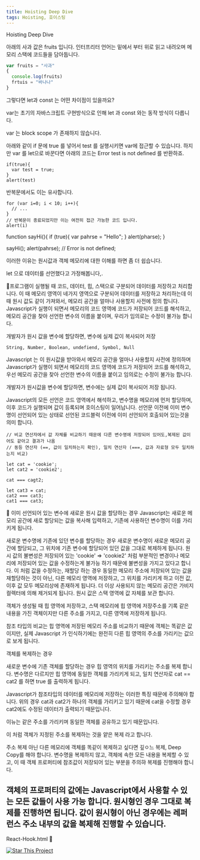 ```yaml
---
title: Hoisting Deep Dive
tags: Hoisting, 호이스팅
---
```


Hoisting Deep Dive


아래의 사과 값은 fruits 입니다.
인터프리터 언어는 밑에서 부터 위로 읽고 내려오며 메모리 스택에 코드들을 담아둡니다.

```js
var fruits = "사과"
{
  console.log(fruits)
  frtuis = "바나나"
}
```

그렇다면 let과 const 는 어떤 차이점이 있을까요?

var는 초기의 자바스크립트 구현방식으로 인해 let 과 const 와는 동작 방식이 다릅니다.

var 는 block scope 가 존재하지 않습니다.


아래와 같이 if 문에 true 를 넣어서 test 를 실행시키면 var에 접근할 수 있습니다.
하지만 var 를 let으로 바꾼다면 아래의 코드는  Error test is not defined 를 반환하죠.
```
if(true){
  var test = true;
}
alert(test)
```

반복문에서도 이는 유사합니다.

```
for (var i=0; i < 10; i++){
  // ...
}
// 반복문이 종료되었지만 이는 여전히 접근 가능한 코드 입니다.
alert(i)
```


function sayHi(){
  if (true){
    var pahrse = "Hello";
  }
  alert(pharse);
}

sayHi();
alert(pahrse); // Error is not defined;
 

 
이러한 이유는 원시값과 객체 메모리에 대한 이해를 하면 좀 더 쉽습니다.

let 으로 데이터를 선언했다고 가정해봅니다,.




프로그램이 실행될 때 코드, 데이터, 힙, 스택으로 구분되어 데이터를 저장하고 처리합니다.
이 때 메모리 영역이 네가지 영역으로 구분되어 데이터를 저장하고 처리하는데 이 때 원시 값도 같이 가져와서, 메모리 공간을 얼마나 사용할지 사전에 정의 합니다.
Javascript가 실행이 되면서 메모리의 코드 영역에 코드가 저장되어 코드를 해석하고, 메모리 공간을 찾아 선언한 변수의 이름을 붙이며, 우리가 임의로는 수정이 불가능 합니다.  

개발자가 원시 값을 변수에 할당하면, 변수에 실제 값이 복사되어 저장
```
String, Number, Boolean, undefiend, Symbol, Null
```

Javascript 는 이 원시값을 받아와서 메모리 공간을 얼마나 사용할지 사전에 정의하며 Javascript가 실행이 되면서 메모리의 코드 영역에 코드가 저장되어 
코드를 해석하고, 우선 메모리 공간을 찾아 선언한 변수의 이름을 붙이고 임의로는 수정이 불가능 합니다.

개발자가 원시값을 변수에 할당하면, 변수에는 실제 값이 복사되어 저장 됩니다.

Javascript의 모든 선언은 코드 영역에서 해석하고, 변수명을 메모리에 먼저 할당하며, 이후 코드가 실행되며 값이 등록되며 호이스팅이 일어납니다.
선언문 이전에 이미 변수명이 선언되어 있는 상태로 선언된 코드블럭 이전에 이미 선언되어 호출되어 있는것을 의미 합니다.


```
// 비교 연산자에서 값 자체를 비교하기 때문에 다른 변수명에 저장되어 있어도,복제된 값이어도 같아고 결과가 나옴 
// 동등 연산자 (==, 값이 일치하는지 확인), 일치 연산자 (===, 값과 자료형 모두 일치하는지 비교)

let cat = 'cookie';
let cat2 = 'cookie2';

cat === cagt2;

let cat3 = cat;
cat2 === cat3;
cat1 === cat3;
```


이미 선언되어 있는 변수에 새로운 원시 값을 할당하는 경우 Javascript는 새로운 메모리 공간에 새로 할당되는 값을 복사해 입력하고, 기존에 사용하던 변수명이 이를 가리키게 됩니다.

새로운 변수명에 기존에 있던 변수를 할당하는 경우 새로운 변수명이 새로운 메모리 공간에 할당되고, 그 위치에 기존 변수에 할당되어 있던 값을 그대로 복제하게 됩니다.
원시 값의 불변성은 저장되어 있는 'cookie' => 'cookie2' 처럼 부분적인 변경이나 메모리에 저장되어 있는 값을 수정하는게 불가능 하기 때문에 불변성을 가지고 있다고 합니다.
이 처럼 값을 수정하는, 재할당 하는 경우 동일한 메모리 주소에 저장되어 있는 값을 재할당하는 것이 아닌, 다른 메모리 영역에 저장하고, 그 위치를 가리키게 하고 이전 값, 이후 값 모두 메모리상에 존재하게 됩니다.
더 이상 사용되지 않는 메모리 공간은 가비지 컬렉터에 의해 제거되게 됩니다.
원시 값은 스택 영역에 값 자체를 보관 합니다. 

객체가 생성될 때 힙 영역에 저장하고, 스택 메모리에 힙 영역에 저장주소를 기록 
같은 내용을 가진 객체이지만 다른 주소를 가지고, 다른 영역에 저장하게 됩니다.

참조 타입의 비교는 힙 영역에 저장된 메모리 주소를 비교하기 때문에 객체는 똑같은 값이지만, 실제 Javascript 가 인식하기에는 완전히 다른 힙 영역의 주소를 가리키는 값으로 보게 됩니다.

객체를 복제하는 경우 

새로운 변수에 기존 객체를 할당하는 경우 힙 영역의 위치를 가리키는 주소를 복제 합니다.
변수명은 다르지만 힙 영역에 동일한 객체를 가리키게 되고, 일치 연산자로 cat == cat2 를 하면 true 를 출력하게 됩니다.

Javascript가 참조타입의 데이터를 메모리에 저장하는 이러한 특징 때문에 주의해야 합니다.
위의 경우 cat과 cat2가 하나의 객체를 가리키고 있기 때문에 cat을 수정할 경우 cat2에도 수정된 데이터가 출력되기 때문입니다.

이뉴는 같은 주소를 가리키며 동일한 객체를 공유하고 있기 때문입니다.

이 처럼 객체가 지정된 주소를 복제하는 것을 얕은 복제 라고 합니다.

주소 복제 아닌 다른 메모리에 객체를 똑같이 복제하고 싶다면 깊ㅇ느 복제, Deep Copy를 해야 합니다.
변수명을 복제하지 않고, 객체에 속한 모든 내용을 복제할 수 있고, 이 때 객체 프로퍼티에 참조값이 저장되어 있는 부분을 주의햐 복제를 진행해야 합니다.

객체의 프로퍼티의 값에는 Javascript에서 사용할 수 있는 모든 값들이 사용 가능 합니다.
원시형인 경우 그대로 복제를 진행하면 됩니다. 값이 원시형이 아닌 경우에는 레퍼런스 주소 내부의 값을 복제해 진행할 수 있습니다.
---

React-Hook.html :star2:

[![Star This Project](https://img.shields.io/github/stars/kitian616/jekyll-TeXt-theme.svg?label=Stars&style=social)](https://github.com/canyon920/)